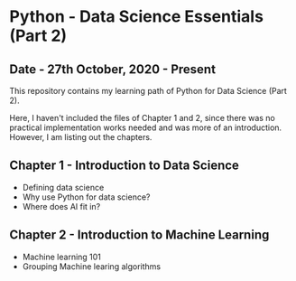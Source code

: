 # Python - Data Science Essentials (Part 2)

## Date - 27th October, 2020 - Present

This repository contains my learning path of Python for Data Science (Part 2).

Here, I haven't included the files of Chapter 1 and 2, since there was no practical implementation works needed and was more of an introduction. However, I am listing out the chapters.

## Chapter 1 - Introduction to Data Science
- Defining data science
- Why use Python for data science?
- Where does AI fit in?

## Chapter 2 - Introduction to Machine Learning
- Machine learning 101
- Grouping Machine learing algorithms
